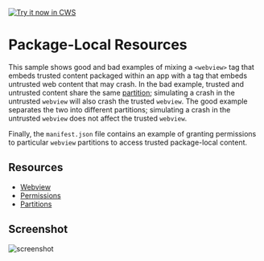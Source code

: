 <a target="_blank" href="https://chrome.google.com/webstore/detail/nfeplfjagjlljomimjealpedhjgamkle">![Try it now in CWS](https://raw.github.com/GoogleChrome/chrome-app-samples/master/tryitnowbutton.png "Click here to install this sample from the Chrome Web Store")</a>


# Package-Local Resources

This sample shows good and bad examples of mixing a `<webview>` tag that
embeds trusted content packaged within an app with a tag that embeds
untrusted web content that may crash. In the bad example, trusted and
untrusted content share the same
[partition](https://developer.chrome.com/apps/tags/webview#partition);
simulating a crash in the untrusted `webview` will also crash the trusted
`webview`. The good example separates the two into different partitions;
simulating a crash in the untrusted `webview` does not affect the trusted
`webview`.

Finally, the `manifest.json` file contains an example of granting permissions
to particular `webview` partitions to access trusted package-local content.

## Resources

* [Webview](http://developer.chrome.com/apps/app_external.html#webview)
* [Permissions](http://developer.chrome.com/apps/manifest.html#permissions)
* [Partitions](https://developer.chrome.com/apps/tags/webview#partition)


## Screenshot
![screenshot](https://raw.github.com/mdittmer/chrome-app-samples/local-resources/webview-samples/local-resources/assets/screenshot_1280_800.png)
